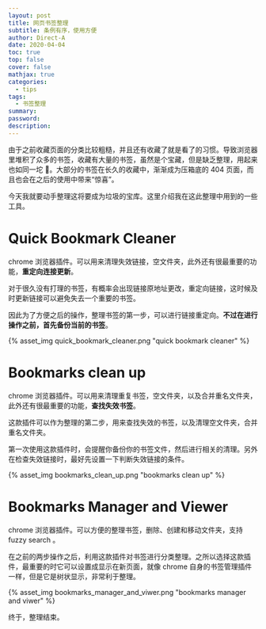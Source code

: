 ```yaml
---
layout: post
title: 网页书签整理
subtitle: 条例有序，使用方便
author: Direct-A
date: 2020-04-04
toc: true
top: false
cover: false
mathjax: true
categories:
  - tips
tags:
  - 书签整理
summary:
password:
description:
---
```


由于之前收藏页面的分类比较粗糙，并且还有收藏了就是看了的习惯。导致浏览器里堆积了众多的书签，收藏有大量的书签，虽然是个宝藏，但是缺乏整理，用起来也如同一坨 :shit:。大部分的书签在长久的收藏中，渐渐成为压箱底的 404 页面，而且也会在之后的使用中带来“惊喜”。

今天我就要动手整理这将要成为垃圾的宝库。这里介绍我在这此整理中用到的一些工具。

# Quick Bookmark Cleaner

chrome 浏览器插件。可以用来清理失效链接，空文件夹，此外还有很最重要的功能，**重定向连接更新**。

对于很久没有打理的书签，有概率会出现链接原地址更改，重定向链接，这时候及时更新链接可以避免失去一个重要的书签。

因此为了方便之后的操作，整理书签的第一步，可以进行链接重定向。**不过在进行操作之前，首先备份当前的书签**。

<!-- more -->

{% asset_img quick_bookmark_cleaner.png "quick bookmark cleaner" %}

# Bookmarks clean up

 chrome 浏览器插件。可以用来清理重复书签，空文件夹，以及合并重名文件夹，此外还有很最重要的功能，**查找失效书签**。

这款插件可以作为整理的第二步，用来查找失效的书签，以及清理空文件夹，合并重名文件夹。

第一次使用这款插件时，会提醒你备份你的书签文件，然后进行相关的清理。另外在检查失效链接时，最好先设置一下判断失效链接的条件。

{% asset_img  bookmarks_clean_up.png "bookmarks clean up" %}

# Bookmarks Manager and Viewer

 chrome 浏览器插件。可以方便的整理书签，删除、创建和移动文件夹，支持 fuzzy search 。

在之前的两步操作之后，利用这款插件对书签进行分类整理。之所以选择这款插件，最重要的时它可以设置成显示在新页面，就像 chrome 自身的书签管理插件一样，但是它是树状显示，非常利于整理。

{% asset_img bookmarks_manager_and_viwer.png "bookmarks manager and viwer" %}

终于，整理结束。
